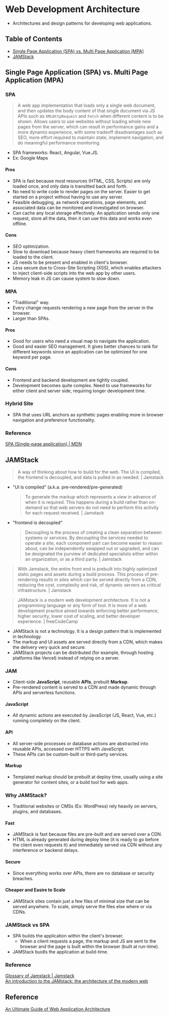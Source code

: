 # Web Development Architecture
- Architectures and design patterns for developing web applications.

## Table of Contents
- [Single Page Application (SPA) vs. Multi Page Application (MPA)](#single-page-application-spa-vs-multi-page-application-mpa)
- [JAMStack](#jamstack)

## Single Page Application (SPA) vs. Multi Page Application (MPA)
### SPA
> A web app implementation that loads only a single web document, and then updates the body content of that single document via JS APIs such as `XMLHttpRequest` and `Fetch` when different content is to be shown.
> Allows users to use websites without loading whole new pages from the server, which can result in performance gains and a more dynamix experience, with some tradeoff disadvantages such as SEO, more effort required to maintain state, implement navigation, and do meaningful performance monitoring.
- SPA frameworks: React, Angular, Vue.JS.
- Ex: Google Maps
#### Pros
- SPA is fast because most resources (HTML, CSS, Scripts) are only loaded once, and only data is transitted back and forth.
- No need to write code to render pages on the server. Easier to get started on a project without having to use any server.
- Feasible debugging, as network operations, page elements, and associated data can be monitored and investigated on browser.
- Can cache any local storage effectively. An application sends only one request, store all the data, then it can use this data and works even offline.
#### Cons
- SEO optimization.
- Slow to download because heavy client frameworks are required to be loaded to the client.
- JS needs to be present and enabled in client's browser.
- Less secure due to Cross-Site Scripting (XSS), which enables attackers to inject client-side scripts into the web app by other users.
- Memory leak in JS can cause system to slow down.
### MPA
- "Traditional" way.
- Every change requests rendering a new page from the server in the browser.
- Larger than SPAs.
#### Pros
- Good for users who need a visual map to navigate the application.
- Good and easier SEO management. It gives better chances to rank for different keywords since an application can be optimized for one keyword per page.
#### Cons
- Frontend and backend development are tightly coupled.
- Development becomes quite complex. Need to use frameworks for either client and server side, requiring longer development time.
### Hybrid Site
- SPA that uses URL anchors as synthetic pages enabling more in browser navigation and preference functionality.
### Reference
[SPA (Single-page application) | MDN](https://developer.mozilla.org/en-US/docs/Glossary/SPA)  

## JAMStack
> A way of thinking about how to build for the web. The UI is compiled, the frontend is decoupled, and data is pulled in as needed. | Jamstack
  - "UI is compiled" (a.k.a. pre-rendered/pre-generated)
    > To generate the markup which represents a view in advance of when it is required. This happens during a build rather than on-demand so that web servers do not need to perform this activity for each request received. | Jamstack
  - "frontend is decoupled"
    > Decoupling is the process of creating a clean separation between systems or services. By decoupling the services needed to operate a site, each component part can become easier to reason about, can be independently swapped out or upgraded, and can be designated the purview of dedicated specialists either within an organization, or as a third party. | Jamstack

> With Jamstack, the entire front end is prebuilt into highly optimized static pages and assets during a build process. This process of pre-rendering results in sites which can be served directly from a CDN, reducing the cost, complexity and risk, of dynamic servers as critical infrastructure. | Jamstack

> JAMstack is a modern web development architecture. It is not a programming language or any form of tool. It is more of a web development practice aimed towards enforcing better performance, higher security, lower cost of scaling, and better developer experience. | freeCodeCamp

- JAMStack is not a technology. It is a design pattern that is implemented in technology.
- The markup and UI assets are served directly from a CDN, which makes the delivery very quick and secure.
- JAMStack projects can be distributed (for example, through hosting platforms like Vercel) instead of relying on a server.
### JAM
- Client-side **JavaScript**, reusable **APIs**, prebuilt **Markup**.
- Pre-rendered content is served to a CDN and made dynamic through APIs and serverless functions.
#### JavaScript
- All dynamic actions are executed by JavaScript (JS, React, Vue, etc.) running completely on the client.
#### API
- All server-side processes or database actions are abstracted into reusable APIs, accessed over HTTPS with JavaScript.
- These APIs can be custom-built or third-party services.
#### Markup
- Templated markup should be prebuilt at deploy time, usually using a site generator for content sites, or a build tool for web apps.
### Why JAMStack?
- Traditional websites or CMSs (Ex: WordPress) rely heavily on servers, plugins, and databases.
#### Fast
- JAMStack is fast because files are pre-built and are served over a CDN.
- HTML is already generated during deploy time (it is ready to go before the client even requests it) and immediately served via CDN without any interference or backend delays.
#### Secure
- Since everything works over APIs, there are no database or security breaches.
#### Cheaper and Easire to Scale
- JAMStack sites contain just a few files of minimal size that can be served anywhere. To scale, simply serve the files else where or via CDNs.
### JAMStack vs SPA
- SPA builds the application within the client's browser.
  - When a client requests a page, the markup and JS are sent to the browser and the page is built within the browser (built at run-time).
- JAMStack buidls the application at build-time.
### Reference
[Glossary of Jamstack | Jamstack](https://jamstack.org/glossary/)  
[An introduction to the JAMstack: the architecture of the modern web](https://www.freecodecamp.org/news/an-introduction-to-the-jamstack-the-architecture-of-the-modern-web-c4a0d128d9ca/)  

## Reference
[An Ultimate Guide of Web Application Architecture](https://www.simform.com/blog/web-application-architecture/#section6)  
